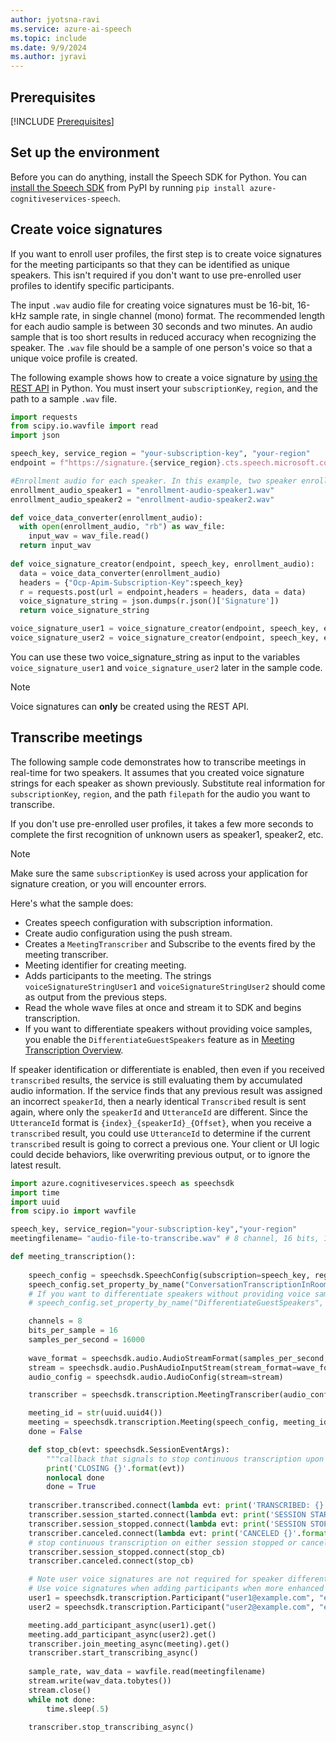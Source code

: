 ```yaml
---
author: jyotsna-ravi
ms.service: azure-ai-speech
ms.topic: include
ms.date: 9/9/2024
ms.author: jyravi
---
```


## Prerequisites

[!INCLUDE [Prerequisites](../../common/azure-prerequisites.md)]

## Set up the environment

Before you can do anything, install the Speech SDK for Python. You can [install the Speech SDK](../../../quickstarts/setup-platform.md?pivots=programming-language-python) from PyPI by running `pip install azure-cognitiveservices-speech`.
 

## Create voice signatures

If you want to enroll user profiles, the first step is to create voice signatures for the meeting participants so that they can be identified as unique speakers. This isn't required if you don't want to use pre-enrolled user profiles to identify specific participants.

The input `.wav` audio file for creating voice signatures must be 16-bit, 16-kHz sample rate, in single channel (mono) format. The recommended length for each audio sample is between 30 seconds and two minutes. An audio sample that is too short results in reduced accuracy when recognizing the speaker. The `.wav` file should be a sample of one person's voice so that a unique voice profile is created.

The following example shows how to create a voice signature by [using the REST API](https://aka.ms/cts/signaturegenservice) in Python. You must insert your `subscriptionKey`, `region`, and the path to a sample `.wav` file.

```python
import requests
from scipy.io.wavfile import read
import json

speech_key, service_region = "your-subscription-key", "your-region"
endpoint = f"https://signature.{service_region}.cts.speech.microsoft.com/api/v1/Signature/GenerateVoiceSignatureFromByteArray"

#Enrollment audio for each speaker. In this example, two speaker enrollment audio files are added.
enrollment_audio_speaker1 = "enrollment-audio-speaker1.wav"
enrollment_audio_speaker2 = "enrollment-audio-speaker2.wav"

def voice_data_converter(enrollment_audio):
  with open(enrollment_audio, "rb") as wav_file:
    input_wav = wav_file.read()
  return input_wav
  
def voice_signature_creator(endpoint, speech_key, enrollment_audio):
  data = voice_data_converter(enrollment_audio)
  headers = {"Ocp-Apim-Subscription-Key":speech_key}
  r = requests.post(url = endpoint,headers = headers, data = data)
  voice_signature_string = json.dumps(r.json()['Signature'])
  return voice_signature_string

voice_signature_user1 = voice_signature_creator(endpoint, speech_key, enrollment_audio_speaker1)
voice_signature_user2 = voice_signature_creator(endpoint, speech_key, enrollment_audio_speaker2)
```

You can use these two voice_signature_string as input to the variables `voice_signature_user1` and `voice_signature_user2` later in the sample code.

> [!NOTE]
> Voice signatures can **only** be created using the REST API.

## Transcribe meetings

The following sample code demonstrates how to transcribe meetings in real-time for two speakers. It assumes that you created voice signature strings for each speaker as shown previously. Substitute real information for `subscriptionKey`, `region`, and the path `filepath` for the audio you want to transcribe.

If you don't use pre-enrolled user profiles, it takes a few more seconds to complete the first recognition of unknown users as speaker1, speaker2, etc.

> [!NOTE]
> Make sure the same `subscriptionKey` is used across your application for signature creation, or you will encounter errors. 

Here's what the sample does:

* Creates speech configuration with subscription information.
* Create audio configuration using the push stream.
* Creates a `MeetingTranscriber` and Subscribe to the events fired by the meeting transcriber.
* Meeting identifier for creating meeting.
* Adds participants to the meeting. The strings `voiceSignatureStringUser1` and `voiceSignatureStringUser2` should come as output from the previous steps.
* Read the whole wave files at once and stream it to SDK and begins transcription.
* If you want to differentiate speakers without providing voice samples, you enable the `DifferentiateGuestSpeakers` feature as in [Meeting Transcription Overview](../../../meeting-transcription.md). 

If speaker identification or differentiate is enabled, then even if you received `transcribed` results, the service is still evaluating them by accumulated audio information. If the service finds that any previous result was assigned an incorrect `speakerId`, then a nearly identical `Transcribed` result is sent again, where only the `speakerId` and `UtteranceId` are different. Since the `UtteranceId` format is `{index}_{speakerId}_{Offset}`, when you receive a `transcribed` result, you could use `UtteranceId` to determine if the current `transcribed` result is going to correct a previous one. Your client or UI logic could decide behaviors, like overwriting previous output, or to ignore the latest result.

```python
import azure.cognitiveservices.speech as speechsdk
import time
import uuid
from scipy.io import wavfile

speech_key, service_region="your-subscription-key","your-region"
meetingfilename= "audio-file-to-transcribe.wav" # 8 channel, 16 bits, 16kHz audio

def meeting_transcription():
    
    speech_config = speechsdk.SpeechConfig(subscription=speech_key, region=service_region)
    speech_config.set_property_by_name("ConversationTranscriptionInRoomAndOnline", "true")
    # If you want to differentiate speakers without providing voice samples, uncomment the following line.
    # speech_config.set_property_by_name("DifferentiateGuestSpeakers", "true")

    channels = 8
    bits_per_sample = 16
    samples_per_second = 16000
    
    wave_format = speechsdk.audio.AudioStreamFormat(samples_per_second, bits_per_sample, channels)
    stream = speechsdk.audio.PushAudioInputStream(stream_format=wave_format)
    audio_config = speechsdk.audio.AudioConfig(stream=stream)

    transcriber = speechsdk.transcription.MeetingTranscriber(audio_config)

    meeting_id = str(uuid.uuid4())
    meeting = speechsdk.transcription.Meeting(speech_config, meeting_id)
    done = False

    def stop_cb(evt: speechsdk.SessionEventArgs):
        """callback that signals to stop continuous transcription upon receiving an event `evt`"""
        print('CLOSING {}'.format(evt))
        nonlocal done
        done = True
        
    transcriber.transcribed.connect(lambda evt: print('TRANSCRIBED: {}'.format(evt)))
    transcriber.session_started.connect(lambda evt: print('SESSION STARTED: {}'.format(evt)))
    transcriber.session_stopped.connect(lambda evt: print('SESSION STOPPED {}'.format(evt)))
    transcriber.canceled.connect(lambda evt: print('CANCELED {}'.format(evt)))
    # stop continuous transcription on either session stopped or canceled events
    transcriber.session_stopped.connect(stop_cb)
    transcriber.canceled.connect(stop_cb)

    # Note user voice signatures are not required for speaker differentiation.
    # Use voice signatures when adding participants when more enhanced speaker identification is required.
    user1 = speechsdk.transcription.Participant("user1@example.com", "en-us", voice_signature_user1)
    user2 = speechsdk.transcription.Participant("user2@example.com", "en-us", voice_signature_user2)

    meeting.add_participant_async(user1).get()
    meeting.add_participant_async(user2).get()
    transcriber.join_meeting_async(meeting).get()
    transcriber.start_transcribing_async()
    
    sample_rate, wav_data = wavfile.read(meetingfilename)
    stream.write(wav_data.tobytes())
    stream.close()
    while not done:
        time.sleep(.5)

    transcriber.stop_transcribing_async()
```


